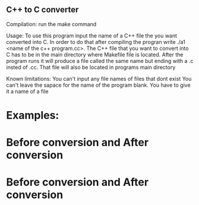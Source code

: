 ## C++ to C converter

Compilation:
run the make command

Usage:
To use this program input the name of a C++ file the you want converted into C. In order to do that after compiling 
the progran write ./a1 <name of the c++ program.cc>. The C++ file that you want to convert into C has 
to be in the main directory where Makefile file is located. After the program runs it will produce a file called the same name 
but ending with a .c insted of .cc. That file will also be located in programs main directory

Known limitations:
You can't input any file names of files that dont exist
You can't leave the sapace for the name of the program blank. You have to give it a name of a file

# Examples:
# Before conversion and After conversion

# Before conversion and After conversion
